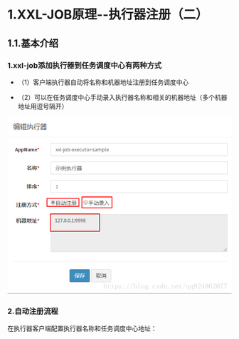 # 1.XXL-JOB原理--执行器注册（二）
## 1.1.基本介绍
### 1.xxl-job添加执行器到任务调度中心有两种方式

* （1）客户端执行器自动将名称和机器地址注册到任务调度中心

* （2）可以在任务调度中心手动录入执行器名称和相关的机器地址（多个机器地址用逗号隔开）

![](/static/image/20180914205517173.png)

### 2.自动注册流程
在执行器客户端配置执行器名称和任务调度中心地址：